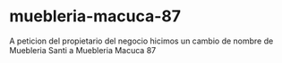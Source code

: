 # muebleria-macuca-87
A peticion del propietario del negocio hicimos un cambio de nombre de Muebleria Santi a Muebleria Macuca 87 
